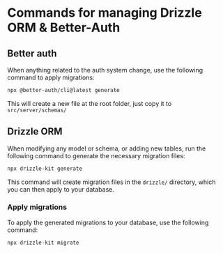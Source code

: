 # Commands for managing Drizzle ORM & Better-Auth

## Better auth

When anything related to the auth system change, use the following command to apply migrations:

```bash
npx @better-auth/cli@latest generate
```

This will create a new file at the root folder, just copy it to `src/server/schemas/`

## Drizzle ORM

When modifying any model or schema, or adding new tables, run the following command to generate the necessary migration files:

```bash
npx drizzle-kit generate
```

This command will create migration files in the `drizzle/` directory, which you can then apply to your database.

### Apply migrations

To apply the generated migrations to your database, use the following command:

```bash
npx drizzle-kit migrate
```
